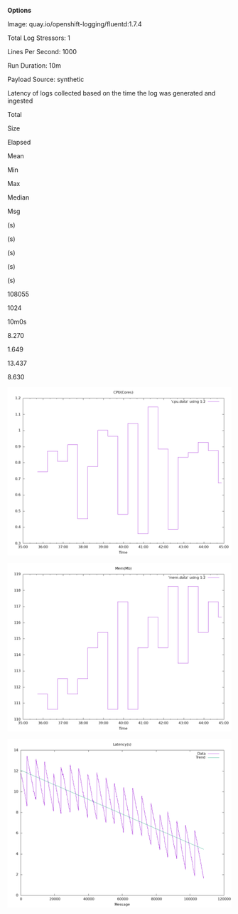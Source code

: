**Options**

Image: quay.io/openshift-logging/fluentd:1.7.4

Total Log Stressors: 1

Lines Per Second: 1000

Run Duration: 10m

Payload Source: synthetic

Latency of logs collected based on the time the log was generated and ingested

Total

Size

Elapsed

Mean

Min

Max

Median

Msg

(s)

(s)

(s)

(s)

(s)

108055

1024

10m0s

8.270

1.649

13.437

8.630

![](cpu.png)

![](mem.png)

![](latency.png)